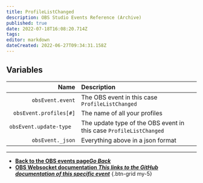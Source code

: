 ```yaml
---
title: ProfileListChanged
description: OBS Studio Events Reference (Archive)
published: true
date: 2022-07-18T16:08:20.714Z
tags: 
editor: markdown
dateCreated: 2022-06-27T09:34:31.158Z
---
```


## Variables

Name | Description
----:|:------------
`obsEvent.event` | The OBS event in this case `ProfileListChanged`
`obsEvent.profiles[#]` | The name of all your profiles
`obsEvent.update-type	` | The update type of the OBS event in this case `ProfileListChanged`
`obsEvent._json` | Everything above in a json format
---

- [<i class="mdi mdi-chevron-left"></i>**Back to the OBS events page*Go Back***](/en/Broadcasters/OBS/Archive/Events)
- [<i class="mdi mdi-github"></i> **OBS Websocket documentation *This links to the GitHub documentation of this specific event***](https://github.com/obsproject/obs-websocket/blob/4.x-current/docs/generated/protocol.md#profilelistchanged)
{.btn-grid my-5}
